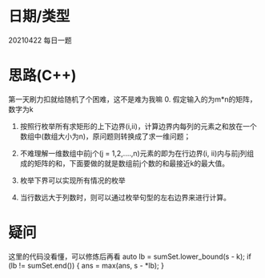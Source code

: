 # 日期/类型
20210422 每日一题
# 思路(C++)
第一天刷力扣就给随机了个困难，这不是难为我嘛
0. 假定输入的为m*n的矩阵，数字为k

1. 按照行枚举所有求矩形的上下边界(i,ii)，计算边界内每列的元素之和放在一个数组中(数组大小为n)，原问题则转换成了求一维问题；

2. 不难理解一维数组中前j个(j = 1,2,....,n)元素的即为在行边界(i, ii)内与前j列组成的矩阵的和，下面要做的就是数组前j个数的和最接近k的最大值。

3. 枚举下界可以实现所有情况的枚举

4. 当行数远大于列数时，则可以通过枚举句型的左右边界来进行计算。

# 疑问
这里的代码没看懂，可以修炼后再看
auto lb = sumSet.lower_bound(s - k);
if (lb != sumSet.end()) {
    ans = max(ans, s - *lb);
}